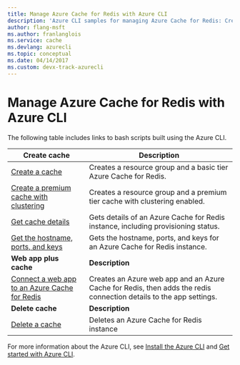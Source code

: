 ```yaml
---
title: Manage Azure Cache for Redis with Azure CLI
description: 'Azure CLI samples for managing Azure Cache for Redis: Create a cache, deleting a cache, get cache details,  hostname, ports and keys, connecting a web app.'
author: flang-msft
ms.author: franlanglois
ms.service: cache
ms.devlang: azurecli
ms.topic: conceptual
ms.date: 04/14/2017 
ms.custom: devx-track-azurecli
---
```

# Manage Azure Cache for Redis with Azure CLI

The following table includes links to bash scripts built using the Azure CLI.

| Create cache | Description |
| ------------ | ----------- |
| [Create a cache](./scripts/create-cache.md) | Creates a resource group and a basic tier Azure Cache for Redis. |
| [Create a premium cache with clustering](./scripts/create-premium-cache-cluster.md) | Creates a resource group and a premium tier cache with clustering enabled.|
| [Get cache details](./scripts/show-cache.md) | Gets details of an Azure Cache for Redis instance, including provisioning status. |
| [Get the hostname, ports, and keys](./scripts/cache-keys-ports.md) | Gets the hostname, ports, and keys for an Azure Cache for Redis instance. |
|**Web app plus cache**| **Description**|
| [Connect a web app to an Azure Cache for Redis](./../app-service/scripts/cli-connect-to-redis.md) | Creates an Azure web app and an Azure Cache for Redis, then adds the redis connection details to the app settings. |
|**Delete cache**| **Description** |
| [Delete a cache](./scripts/delete-cache.md) | Deletes an Azure Cache for Redis instance  |

For more information about the Azure CLI, see [Install the Azure CLI](/cli/azure/install-azure-cli) and [Get started with Azure CLI](/cli/azure/get-started-with-azure-cli).